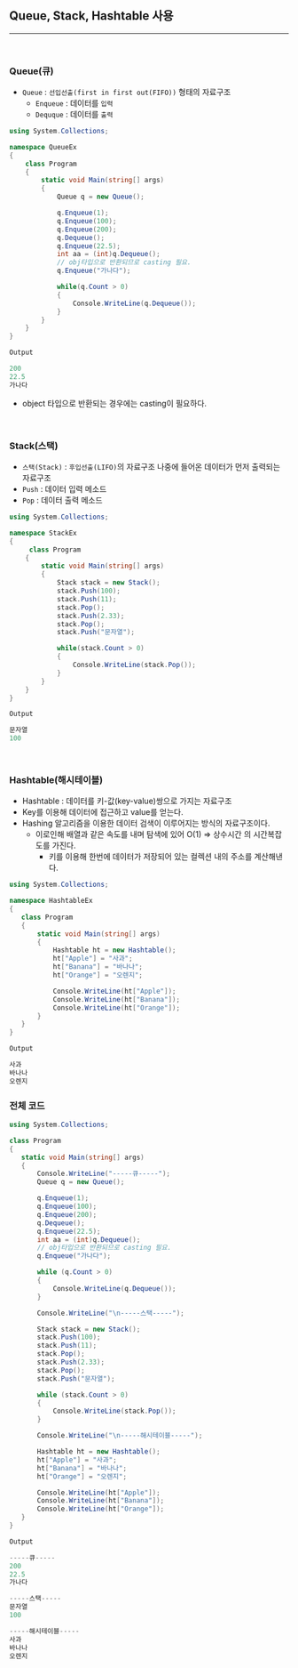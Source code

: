 ## Queue, Stack, Hashtable 사용
----------------------------------------------------------------

<br />

### Queue(큐)

- `Queue` : `선입선출(first in first out(FIFO))` 형태의 자료구조
  - `Enqueue` : 데이터를 `입력`
  - `Dequque` : 데이터를 `출력`

```csharp
using System.Collections;

namespace QueueEx
{   
    class Program
    {
        static void Main(string[] args)
        {
            Queue q = new Queue();

            q.Enqueue(1);
            q.Enqueue(100);
            q.Enqueue(200);
            q.Dequeue();
            q.Enqueue(22.5);
            int aa = (int)q.Dequeue(); 
            // obj타입으로 반환되므로 casting 필요.
            q.Enqueue("가나다");

            while(q.Count > 0)
            {
                Console.WriteLine(q.Dequeue());
            }
        }
    }
}
```
```java
Output

200
22.5
가나다
```
- object 타입으로 반환되는 경우에는 casting이 필요하다.

<br />

### Stack(스택)

- `스택(Stack)` : `후입선출(LIFO)`의 자료구조
                나중에 들어온 데이터가 먼저 출력되는 자료구조
- `Push` : 데이터 입력 메소드
- `Pop` : 데이터 출력 메소드 

```csharp
using System.Collections;

namespace StackEx
{
     class Program
    {
        static void Main(string[] args)
        {
            Stack stack = new Stack();
            stack.Push(100);
            stack.Push(11);
            stack.Pop();
            stack.Push(2.33);
            stack.Pop();
            stack.Push("문자열");

            while(stack.Count > 0)
            {
                Console.WriteLine(stack.Pop());
            }
        }
    }
}
```
```java
Output

문자열
100
```

<br />

### Hashtable(해시테이블)
- Hashtable : 데이터를 키-값(key-value)쌍으로 가지는 자료구조
- Key를 이용해 데이터에 접근하고 value를 얻는다.
- Hashing 알고리즘을 이용한 데이터 검색이 이루어지는 방식의 자료구조이다.
  - 이로인해 배열과 같은 속도를 내며 탐색에 있어 O(1) => 상수시간 의 시간복잡도를 가진다.
    - 키를 이용해 한번에 데이터가 저장되어 있는 컬렉션 내의 주소를 계산해낸다.
 
 ```csharp
using System.Collections;

namespace HashtableEx
{   
    class Program
    {
        static void Main(string[] args)
        {
            Hashtable ht = new Hashtable();
            ht["Apple"] = "사과";
            ht["Banana"] = "바나나";
            ht["Orange"] = "오렌지";

            Console.WriteLine(ht["Apple"]);
            Console.WriteLine(ht["Banana"]);
            Console.WriteLine(ht["Orange"]);
        }
    }
}
 ```
 ```java
Output

사과
바나나
오렌지
 ```

 ### 전체 코드 

 ```csharp
 using System.Collections;

class Program
{
    static void Main(string[] args)
    {
        Console.WriteLine("-----큐-----");
        Queue q = new Queue();

        q.Enqueue(1);
        q.Enqueue(100);
        q.Enqueue(200);
        q.Dequeue();
        q.Enqueue(22.5);
        int aa = (int)q.Dequeue();
        // obj타입으로 반환되므로 casting 필요.
        q.Enqueue("가나다");

        while (q.Count > 0)
        {
            Console.WriteLine(q.Dequeue());
        }

        Console.WriteLine("\n-----스택-----");

        Stack stack = new Stack();
        stack.Push(100);
        stack.Push(11);
        stack.Pop();
        stack.Push(2.33);
        stack.Pop();
        stack.Push("문자열");

        while (stack.Count > 0)
        {
            Console.WriteLine(stack.Pop());
        }

        Console.WriteLine("\n-----해시테이블-----");

        Hashtable ht = new Hashtable();
        ht["Apple"] = "사과";
        ht["Banana"] = "바나나";
        ht["Orange"] = "오렌지";

        Console.WriteLine(ht["Apple"]);
        Console.WriteLine(ht["Banana"]);
        Console.WriteLine(ht["Orange"]);
    }
}
```

```java
Output 

-----큐-----
200
22.5
가나다

-----스택-----
문자열
100

-----해시테이블-----
사과
바나나
오렌지
```
